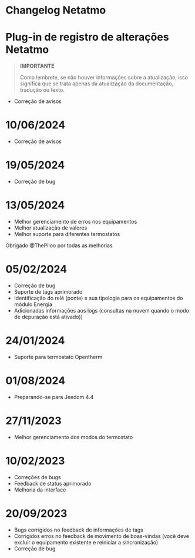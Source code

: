 # Changelog Netatmo

# Plug-in de registro de alterações Netatmo

>**IMPORTANTE**
>
>Como lembrete, se não houver informações sobre a atualização, isso significa que se trata apenas da atualização da documentação, tradução ou texto.

- Correção de avisos

# 10/06/2024

- Correção de avisos

# 19/05/2024

- Correção de bug

# 13/05/2024

- Melhor gerenciamento de erros nos equipamentos
- Melhor atualização de valores
- Melhor suporte para diferentes termostatos

Obrigado @ThePiloo por todas as melhorias

# 05/02/2024

- Correção de bug
- Suporte de tags aprimorado
- Identificação do relé (ponte) e sua tipologia para os equipamentos do módulo Energia
- Adicionadas informações aos logs (consultas na nuvem quando o modo de depuração está ativado))

# 24/01/2024

- Suporte para termostato Opentherm

# 01/08/2024

- Preparando-se para Jeedom 4.4

# 27/11/2023

- Melhor gerenciamento dos modos do termostato

# 10/02/2023

- Correções de bugs
- Feedback de status aprimorado
- Melhoria da interface

# 20/09/2023

- Bugs corrigidos no feedback de informações de tags
- Corrigidos erros no feedback de movimento de boas-vindas (você deve excluir o equipamento existente e reiniciar a sincronização)
- Correção de bug
